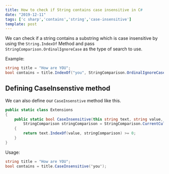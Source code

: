 ```yaml
---
title: How to check if String contains case insensitive in C#
date: "2019-12-11"
tags: ['c sharp','contains','string','case-insensitive']
template: post
---
```


We can check if a string contains a substring which is case insensitive by using the `String.IndexOf` Method and pass `StringComparison.OrdinalIgnoreCase` as the type of search to use.

Example:

```csharp
string title = "How are YOU";
bool contains = title.IndexOf("you", StringComparison.OrdinalIgnoreCase) >= 0;
```

## Defining CaseInsenstive method

We can also define our `CaseInsenstive` method like this.

```csharp
public static class Extensions
{
    public static bool CaseInsensitive(this string text, string value,
        StringComparison stringComparison = StringComparison.CurrentCultureIgnoreCase)
    {
        return text.IndexOf(value, stringComparison) >= 0;
    }
}
```

Usage:

```csharp
string title = "How are YOU";
bool contains = title.CaseInsensitive('you');
```
